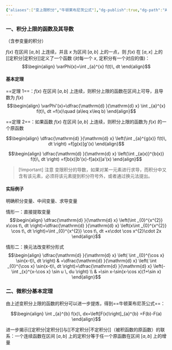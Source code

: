 ```yaml
---
{"aliases":["变上限积分","牛顿莱布尼茨公式"],"dg-publish":true,"dg-path":"A1- 数学/1. 微积分/4.6 微积分基本定理.md","permalink":"/A1- 数学/1. 微积分/4.6 微积分基本定理/","dgPassFrontmatter":true,"noteIcon":"","created":"2024-09-18T18:07:28.000+08:00","updated":"2025-07-01T22:00:45.000+08:00"}
---
```



### 一、积分上限的函数及其导数
（含参变量的积分）

$f(x)$ 在区间 $[a,b]$ 上连续，并且 $x$ 为区间 $[a,b]$ 上的一点，则 $f(x)$ 在 $[a,x]$ 上的[[定积分\|定积分]]定义了一个函数 (对每一个 $x$, 定积分有一个对应的值)：
$$\begin{align}
\varPhi(x)=\int _{a}^{x} f(t)\, dt 
\end{align}$$

#### 基本定理
==定理 1==：$f (x)$ 在区间 $[a,b]$ 上连续，则积分上限的函数在区间上可导，且导数为 $f (x)$
$$\begin{align}
\varPhi'(x)=\dfrac{\mathrm{d} }{\mathrm{d} x}  \int _{a}^{x} f(t)\, dt =f(x)\quad (a\leq x\leq b)
\end{align}$$

==定理 2==：如果函数 $f (x)$ 在区间 $[a,b]$ 上连续，则积分上限的函数为 $f (x)$ 的一个原函数 

$$\begin{align}
\dfrac{\mathrm{d} }{\mathrm{d} x} \left(\int _{a}^{g(x)} f(t)\, dt \right) =f[g(x)]g'(x)
\end{align}$$

$$\begin{align}
\dfrac{\mathrm{d} }{\mathrm{d} x} \left(\int _{a(x)}^{b(x)} f(t)\, dt \right) =f[b(x)]b'(x)-f[a(x)]a'(x)
\end{align}$$


>[!important] 注意
> 变限积分的导数，如果对某一元素进行求导，而积分中又含有该元素，必须将该元素提到积分符号外，或者通过换元法提出。

#### 实际例子
明确积分变量、中间变量、求导变量

情形一：直接提取变量
$$\begin{align}
\dfrac{\mathrm{d} }{\mathrm{d} x} \left(\int _{0}^{x^{2}} x\cos t\, dt \right)=\dfrac{\mathrm{d} }{\mathrm{d} x} \left(x\int _{0}^{x^{2}} \cos t\, dt \right)=\int _{0}^{x^{2}} \cos t\, dt +x\cdot \cos x^{2}\cdot 2x
\end{align}$$

情形二：换元法改变积分形式
$$\begin{align}
\dfrac{\mathrm{d} }{\mathrm{d} x} \left( \int _{0}^{\cos x} \sin(x-t)\, dt \right) &  =\dfrac{\mathrm{d} }{\mathrm{d} x} \left( \int _{0}^{\cos x} \sin(x-t)\, dt \right)=\dfrac{\mathrm{d} }{\mathrm{d} x} \left(-\int _{x}^{x-\cos x} \sin u \, du \right) \\
 & =\sin x-\sin(x-\cos x)(1+\sin x)
\end{align}$$


### 二、微积分基本定理
由上述变积分上限的函数的积分可以进一步提炼，得到==牛顿莱布尼茨公式==：

$$\begin{align}
\int _{a}^{b} f(x)\, dx=\left[F(x)\right]_{a}^{b}  =F(b)-F(a)
\end{align}$$

进一步揭示[[定积分\|定积分]]与[[不定积分\|不定积分]]（被积函数的原函数）的联系：一个连续函数在区间 $[a,b]$ 上的定积分等于任一个原函数在区间 $[a,b]$ 上的增量



